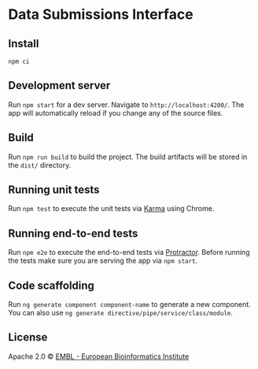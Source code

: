 # Data Submissions Interface

## Install
```
npm ci
```

## Development server
Run `npm start` for a dev server. Navigate to `http://localhost:4200/`. The app
will automatically reload if you change any of the source files.

## Build

Run `npm run build` to build the project. The build artifacts will be stored in the
`dist/` directory.

## Running unit tests

Run `npm test` to execute the unit tests via
[Karma](https://karma-runner.github.io) using Chrome.

## Running end-to-end tests

Run `npm e2e` to execute the end-to-end tests via
[Protractor](http://www.protractortest.org/).  Before running the tests make
sure you are serving the app via `npm start`.

## Code scaffolding

Run `ng generate component component-name` to generate a new component. You can
also use `ng generate directive/pipe/service/class/module`.

## License

Apache 2.0 © [EMBL - European Bioinformatics Institute](https://www.ebi.ac.uk/about/terms-of-use)
